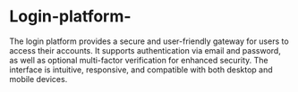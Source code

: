 # Login-platform-
The login platform provides a secure and user-friendly gateway for users to access their accounts. It supports authentication via email and password, as well as optional multi-factor verification for enhanced security. The interface is intuitive, responsive, and compatible with both desktop and mobile devices.
